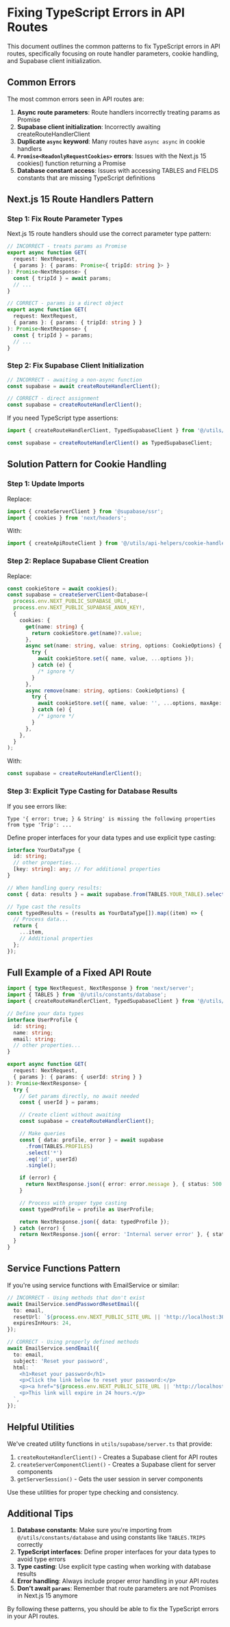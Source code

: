 # Fixing TypeScript Errors in API Routes

This document outlines the common patterns to fix TypeScript errors in API routes, specifically focusing on route handler parameters, cookie handling, and Supabase client initialization.

## Common Errors

The most common errors seen in API routes are:

1. **Async route parameters**: Route handlers incorrectly treating params as Promise
2. **Supabase client initialization**: Incorrectly awaiting createRouteHandlerClient
3. **Duplicate `async` keyword**: Many routes have `async async` in cookie handlers
4. **`Promise<ReadonlyRequestCookies>` errors**: Issues with the Next.js 15 cookies() function returning a Promise
5. **Database constant access**: Issues with accessing TABLES and FIELDS constants that are missing TypeScript definitions

## Next.js 15 Route Handlers Pattern

### Step 1: Fix Route Parameter Types

Next.js 15 route handlers should use the correct parameter type pattern:

```typescript
// INCORRECT - treats params as Promise
export async function GET(
  request: NextRequest,
  { params }: { params: Promise<{ tripId: string }> }
): Promise<NextResponse> {
  const { tripId } = await params;
  // ...
}

// CORRECT - params is a direct object
export async function GET(
  request: NextRequest,
  { params }: { params: { tripId: string } }
): Promise<NextResponse> {
  const { tripId } = params;
  // ...
}
```

### Step 2: Fix Supabase Client Initialization

```typescript
// INCORRECT - awaiting a non-async function
const supabase = await createRouteHandlerClient();

// CORRECT - direct assignment
const supabase = createRouteHandlerClient();
```

If you need TypeScript type assertions:

```typescript
import { createRouteHandlerClient, TypedSupabaseClient } from '@/utils/supabase/server';

const supabase = createRouteHandlerClient() as TypedSupabaseClient;
```

## Solution Pattern for Cookie Handling

### Step 1: Update Imports

Replace:

```typescript
import { createServerClient } from '@supabase/ssr';
import { cookies } from 'next/headers';
```

With:

```typescript
import { createApiRouteClient } from '@/utils/api-helpers/cookie-handlers';
```

### Step 2: Replace Supabase Client Creation

Replace:

```typescript
const cookieStore = await cookies();
const supabase = createServerClient<Database>(
  process.env.NEXT_PUBLIC_SUPABASE_URL!,
  process.env.NEXT_PUBLIC_SUPABASE_ANON_KEY!,
  {
    cookies: {
      get(name: string) {
        return cookieStore.get(name)?.value;
      },
      async set(name: string, value: string, options: CookieOptions) {
        try {
          await cookieStore.set({ name, value, ...options });
        } catch (e) {
          /* ignore */
        }
      },
      async remove(name: string, options: CookieOptions) {
        try {
          await cookieStore.set({ name, value: '', ...options, maxAge: 0 });
        } catch (e) {
          /* ignore */
        }
      },
    },
  }
);
```

With:

```typescript
const supabase = createRouteHandlerClient();
```

### Step 3: Explicit Type Casting for Database Results

If you see errors like:

```
Type '{ error: true; } & String' is missing the following properties from type 'Trip': ...
```

Define proper interfaces for your data types and use explicit type casting:

```typescript
interface YourDataType {
  id: string;
  // other properties...
  [key: string]: any; // For additional properties
}

// When handling query results:
const { data: results } = await supabase.from(TABLES.YOUR_TABLE).select('*');

// Type cast the results
const typedResults = (results as YourDataType[]).map((item) => {
  // Process data...
  return {
    ...item,
    // Additional properties
  };
});
```

## Full Example of a Fixed API Route

```typescript
import { type NextRequest, NextResponse } from 'next/server';
import { TABLES } from '@/utils/constants/database';
import { createRouteHandlerClient, TypedSupabaseClient } from '@/utils/supabase/server';

// Define your data types
interface UserProfile {
  id: string;
  name: string;
  email: string;
  // other properties...
}

export async function GET(
  request: NextRequest,
  { params }: { params: { userId: string } }
): Promise<NextResponse> {
  try {
    // Get params directly, no await needed
    const { userId } = params;

    // Create client without awaiting
    const supabase = createRouteHandlerClient();

    // Make queries
    const { data: profile, error } = await supabase
      .from(TABLES.PROFILES)
      .select('*')
      .eq('id', userId)
      .single();

    if (error) {
      return NextResponse.json({ error: error.message }, { status: 500 });
    }

    // Process with proper type casting
    const typedProfile = profile as UserProfile;

    return NextResponse.json({ data: typedProfile });
  } catch (error) {
    return NextResponse.json({ error: 'Internal server error' }, { status: 500 });
  }
}
```

## Service Functions Pattern

If you're using service functions with EmailService or similar:

```typescript
// INCORRECT - Using methods that don't exist
await EmailService.sendPasswordResetEmail({
  to: email,
  resetUrl: `${process.env.NEXT_PUBLIC_SITE_URL || 'http://localhost:3000'}/reset-password`,
  expiresInHours: 24,
});

// CORRECT - Using properly defined methods
await EmailService.sendEmail({
  to: email,
  subject: 'Reset your password',
  html: `
    <h1>Reset your password</h1>
    <p>Click the link below to reset your password:</p>
    <p><a href="${process.env.NEXT_PUBLIC_SITE_URL || 'http://localhost:3000'}/reset-password">Reset Password</a></p>
    <p>This link will expire in 24 hours.</p>
  `,
});
```

## Helpful Utilities

We've created utility functions in `utils/supabase/server.ts` that provide:

1. `createRouteHandlerClient()` - Creates a Supabase client for API routes
2. `createServerComponentClient()` - Creates a Supabase client for server components
3. `getServerSession()` - Gets the user session in server components

Use these utilities for proper type checking and consistency.

## Additional Tips

1. **Database constants**: Make sure you're importing from `@/utils/constants/database` and using constants like `TABLES.TRIPS` correctly
2. **TypeScript interfaces**: Define proper interfaces for your data types to avoid type errors
3. **Type casting**: Use explicit type casting when working with database results
4. **Error handling**: Always include proper error handling in your API routes
5. **Don't await `params`**: Remember that route parameters are not Promises in Next.js 15 anymore

By following these patterns, you should be able to fix the TypeScript errors in your API routes.
